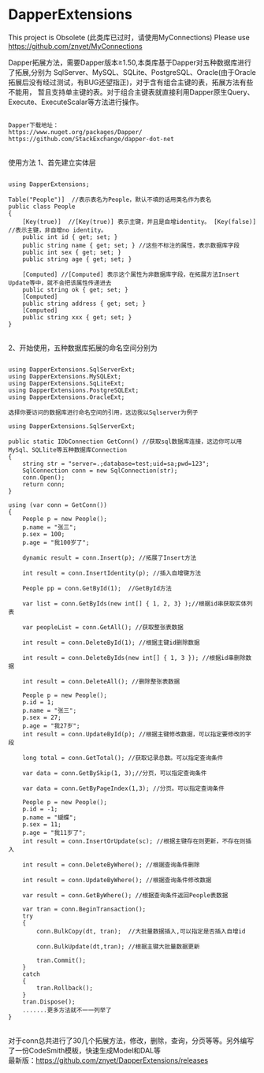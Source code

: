 # DapperExtensions

This project is Obsolete (此类库已过时，请使用MyConnections)
Please use https://github.com/znyet/MyConnections

Dapper拓展方法，需要Dapper版本≥1.50,本类库基于Dapper对五种数据库进行了拓展,分别为
SqlServer、MySQL、SQLite、PostgreSQL、Oracle(由于Oracle拓展后没有经过测试，有BUG还望指正)，对于含有组合主键的表，拓展方法有些不能用，
暂且支持单主键的表。对于组合主键表就直接利用Dapper原生Query、Execute、ExecuteScalar等方法进行操作。

<pre>
<code>
Dapper下载地址：
https://www.nuget.org/packages/Dapper/
https://github.com/StackExchange/dapper-dot-net
</code>
</pre>
使用方法
1、首先建立实体层
<pre>
<code>
using DapperExtensions;

Table("People")]  //表示表名为People，默认不填的话用类名作为表名
public class People
{
    [Key(true)]  //[Key(true)] 表示主键，并且是自增identity。 [Key(false)] //表示主键，非自增no identity。
    public int id { get; set; } 
    public string name { get; set; } //这些不标注的属性，表示数据库字段
    public int sex { get; set; }
    public string age { get; set; }
    
    [Computed] //[Computed] 表示这个属性为非数据库字段，在拓展方法Insert Update等中，就不会把该属性传递进去
    public string ok { get; set; }
    [Computed]
    public string address { get; set; }
    [Computed]
    public string xxx { get; set; }
}
</code>
</pre>
2、开始使用，五种数据库拓展的命名空间分别为
<pre>
<code>
using DapperExtensions.SqlServerExt;
using DapperExtensions.MySQLExt;
using DapperExtensions.SqLiteExt;
using DapperExtensions.PostgreSQLExt;
using DapperExtensions.OracleExt;

选择你要访问的数据库进行命名空间的引用，这边我以Sqlserver为例子

using DapperExtensions.SqlServerExt;

public static IDbConnection GetConn() //获取sql数据库连接，这边你可以用MySql、SQLlite等五种数据库Connection
{
    string str = "server=.;database=test;uid=sa;pwd=123";
    SqlConnection conn = new SqlConnection(str);
    conn.Open();
    return conn;
}

using (var conn = GetConn()) 
{
    People p = new People();
    p.name = "张三";
    p.sex = 100;
    p.age = "我100岁了";
    
    dynamic result = conn.Insert(p); //拓展了Insert方法
    
    int result = conn.InsertIdentity(p); //插入自增键方法
    
    People pp = conn.GetById<People>(1);  //GetById方法
    
    var list = conn.GetByIds<People>(new int[] { 1, 2, 3} );//根据id串获取实体列表
    
    var peopleList = conn.GetAll<People>(); //获取整张表数据
    
    int result = conn.DeleteById<People>(1); //根据主键id删除数据
    
    int result = conn.DeleteByIds<People>(new int[] { 1, 3 }); //根据id串删除数据
    
    int result = conn.DeleteAll<People>(); //删除整张表数据
    
    People p = new People();
    p.id = 1;
    p.name = "张三";
    p.sex = 27;
    p.age = "我27岁";
    int result = conn.UpdateById(p); //根据主键修改数据，可以指定要修改的字段
    
    long total = conn.GetTotal<People>(); //获取记录总数。可以指定查询条件
    
    var data = conn.GetBySkip<People>(1, 3);//分页，可以指定查询条件
    
    var data = conn.GetByPageIndex<People>(1,3); //分页。可以指定查询条件
    
    People p = new People();
    p.id = -1;
    p.name = "蝴蝶";
    p.sex = 11;
    p.age = "我11岁了";
    int result = conn.InsertOrUpdate(sc); //根据主键存在则更新，不存在则插入
    
    int result = conn.DeleteByWhere<People>(); //根据查询条件删除
    
    int result = conn.UpdateByWhere<People>(); //根据查询条件修改数据
    
    var result = conn.GetByWhere<People>(); //根据查询条件返回People表数据
    
    var tran = conn.BeginTransaction();
    try
    {
        conn.BulkCopy<People>(dt, tran);  //大批量数据插入,可以指定是否插入自增id
        
        conn.BulkUpdate<People>(dt,tran); //根据主键大批量数据更新
        
        tran.Commit();
    }
    catch
    {
        tran.Rollback();
    }
    tran.Dispose();
    .......更多方法就不一一列举了
}
</code>
</pre>
对于conn总共进行了30几个拓展方法，修改，删除，查询，分页等等。另外编写了一份CodeSmith模板，快速生成Model和DAL等
<br/>最新版：https://github.com/znyet/DapperExtensions/releases
